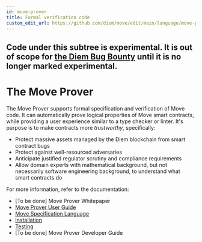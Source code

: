 ```yaml
---
id: move-prover
title: Formal verification code
custom_edit_url: https://github.com/diem/move/edit/main/language/move-prover/README.md
---
```




## Code under this subtree is experimental. It is out of scope for [the Diem Bug Bounty](https://hackerone.com/diem) until it is no longer marked experimental.

# The Move Prover

The Move Prover supports formal specification and verification of Move code. It can automatically prove
logical properties of Move smart contracts, while providing a user experience similar to a type checker or linter.
It's purpose is to make contracts more *trustworthy*, specifically:

- Protect massive assets managed by the Diem blockchain from smart contract bugs
- Protect against well-resourced adversaries
- Anticipate justified regulator scrutiny and compliance requirements
- Allow domain experts with mathematical background, but not necessarily software engineering background, to
  understand what smart contracts do

For more information, refer to the documentation:

-  [To be done] Move Prover Whitepaper
-  [Move Prover User Guide](./doc/user/prover-guide.md)
-  [Move Specification Language](./doc/user/move-model.md)
-  [Installation](./doc/user/install.md)
-  [Testing](./tests/README.md)
-  [To be done] Move Prover Developer Guide
